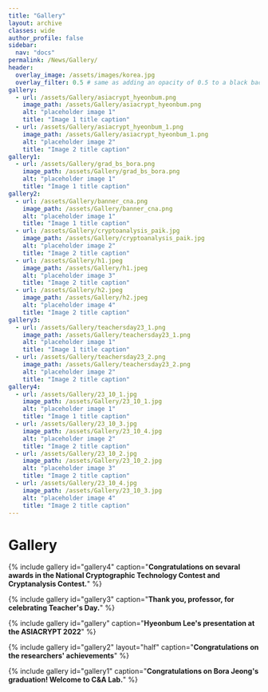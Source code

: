 ```yaml
---
title: "Gallery"
layout: archive
classes: wide
author_profile: false
sidebar:
  nav: "docs"
permalink: /News/Gallery/
header:
  overlay_image: /assets/images/korea.jpg
  overlay_filter: 0.5 # same as adding an opacity of 0.5 to a black background
gallery:
  - url: /assets/Gallery/asiacrypt_hyeonbum.png
    image_path: /assets/Gallery/asiacrypt_hyeonbum.png
    alt: "placeholder image 1"
    title: "Image 1 title caption"
  - url: /assets/Gallery/asiacrypt_hyeonbum_1.png
    image_path: /assets/Gallery/asiacrypt_hyeonbum_1.png
    alt: "placeholder image 2"
    title: "Image 2 title caption"
gallery1:
  - url: /assets/Gallery/grad_bs_bora.png
    image_path: /assets/Gallery/grad_bs_bora.png
    alt: "placeholder image 1"
    title: "Image 1 title caption"
gallery2:
  - url: /assets/Gallery/banner_cna.png
    image_path: /assets/Gallery/banner_cna.png
    alt: "placeholder image 1"
    title: "Image 1 title caption"
  - url: /assets/Gallery/cryptoanalysis_paik.jpg
    image_path: /assets/Gallery/cryptoanalysis_paik.jpg
    alt: "placeholder image 2"
    title: "Image 2 title caption"
  - url: /assets/Gallery/h1.jpeg
    image_path: /assets/Gallery/h1.jpeg
    alt: "placeholder image 3"
    title: "Image 2 title caption" 
  - url: /assets/Gallery/h2.jpeg
    image_path: /assets/Gallery/h2.jpeg
    alt: "placeholder image 4"
    title: "Image 2 title caption"
gallery3:
  - url: /assets/Gallery/teachersday23_1.png
    image_path: /assets/Gallery/teachersday23_1.png
    alt: "placeholder image 1"
    title: "Image 1 title caption"
  - url: /assets/Gallery/teachersday23_2.png
    image_path: /assets/Gallery/teachersday23_2.png
    alt: "placeholder image 2"
    title: "Image 2 title caption"    
gallery4:
  - url: /assets/Gallery/23_10_1.jpg
    image_path: /assets/Gallery/23_10_1.jpg
    alt: "placeholder image 1"
    title: "Image 1 title caption"
  - url: /assets/Gallery/23_10_3.jpg
    image_path: /assets/Gallery/23_10_4.jpg
    alt: "placeholder image 2"
    title: "Image 2 title caption"
  - url: /assets/Gallery/23_10_2.jpg
    image_path: /assets/Gallery/23_10_2.jpg
    alt: "placeholder image 3"
    title: "Image 2 title caption"
  - url: /assets/Gallery/23_10_4.jpg
    image_path: /assets/Gallery/23_10_3.jpg
    alt: "placeholder image 4"
    title: "Image 2 title caption"        
---
```

# Gallery
{% include gallery id="gallery4" caption="**Congratulations on sevaral awards in the National Cryptographic Technology Contest and Cryptanalysis Contest.**" %}

{% include gallery id="gallery3" caption="**Thank you, professor, for celebrating Teacher's Day.**" %}

{% include gallery id="gallery" caption="**Hyeonbum Lee's presentation at the ASIACRYPT 2022**" %}

{% include gallery id="gallery2" layout="half" caption="**Congratulations on the researchers' achievements**" %}

{% include gallery id="gallery1" caption="**Congratulations on Bora Jeong's graduation! Welcome to C&A Lab.**" %}


